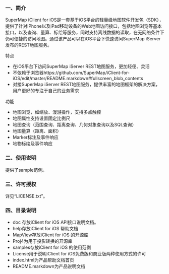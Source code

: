 ### 一、简介

SuperMap iClient for iOS是一套基于iOS平台的轻量级地图软件开发包（SDK），提供了针对iPhone以及iPad移动设备的Web地图访问接口，包括地图浏览等基本接口，以及查询、量算、标绘等服务，同时支持离线数据的读取，在无网络条件下仍可便捷的访问地图。通过该产品可以在iOS平台下快速访问SuperMap iServer发布的REST地图服务。

特点
 
 - 在iOS平台下访问SuperMap iServer REST地图服务，更加轻便、灵活
 - 不依赖于浏览器https://github.com/SuperMap/iClient-for-iOS/edit/master/README.markdown#fullscreen_blob_contents
 - 对接SuperMap iServer REST地图服务，提供丰富的地图框架的解决方案，用户更好的专注于自己的业务需求

 功能
 
 - 地图浏览，如缩放、漫游操作，支持多点触控
 - 地图属性支持设置固定比例尺
 - 地图查询（范围查询、距离查询、几何对象查询以及SQL查询）
 - 地图量算（距离、面积）
 - Marker标注及事件响应
 - 地物标绘及事件响应

### 二、使用说明

提供了sample范例。

### 三、许可授权

详见“LICENSE.txt”。

### 四、目录说明

- doc 存放iClient for iOS API接口说明文档。
- help存放iClient for iOS 帮助文档
- MapView存放iClient for iOS 的开源库
- Proj4为用于投影转换的开源库
- samples存放iClient for iOS 的使用范例
- License用于说明iClient for iOS免费版和商业版两种使用方式的许可
- index.html为产品帮助文档首页
- README.markdown为产品说明文档
